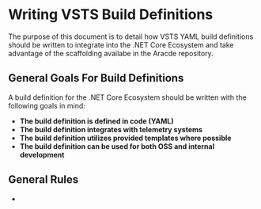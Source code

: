 # Writing VSTS Build Definitions
The purpose of this document is to detail how VSTS YAML build definitions should be written to integrate into the .NET Core Ecosystem and take advantage of the scaffolding availabe in the Aracde repository.

## General Goals For Build Definitions
A build definition for the .NET Core Ecosystem should be written with the following goals in mind:
- **The build definition is defined in code (YAML)**
- **The build definition integrates with telemetry systems**
- **The build definition utilizes provided templates where possible**
- **The build definition can be used for both OSS and internal development**

## General Rules
- 
